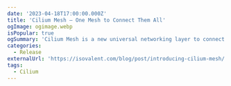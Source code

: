 ```yaml
---
date: '2023-04-18T17:00:00.000Z'
title: 'Cilium Mesh – One Mesh to Connect Them All'
ogImage: ogimage.webp
isPopular: true
ogSummary: 'Cilium Mesh is a new universal networking layer to connect workloads and machines across cloud, on-prem, and edge'
categories:
  - Release
externalUrl: 'https://isovalent.com/blog/post/introducing-cilium-mesh/'
tags:
  - Cilium
---
```

